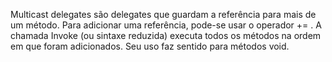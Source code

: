 Multicast delegates são delegates que guardam a referência para mais de um método.
Para adicionar uma referência, pode-se usar o operador += .
A chamada Invoke (ou sintaxe reduzida) executa todos os métodos na ordem em que foram adicionados.
Seu uso faz sentido para métodos void.